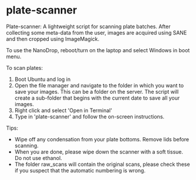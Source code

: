 # plate-scanner
Plate-scanner: A lightweight script for scanning plate batches. After collecting some meta-data from the user, 
images are acquired using SANE and then cropped using ImageMagick.

To use the NanoDrop, reboot/turn on the laptop and select Windows in boot menu.

To scan plates:
1. Boot Ubuntu and log in
2. Open the file manager and navigate to the folder in which you want to save your images. This can be a folder on the server.
The script will create a sub-folder that begins with the current date to save all your images.
3. Right click and select 'Open in Terminal'
4. Type in 'plate-scanner' and follow the on-screen instructions. 

Tips:
- Wipe off any condensation from your plate bottoms. Remove lids before scanning.
- When you are done, please wipe down the scanner with a soft tissue. Do not use ethanol.
- The folder raw_scans will contain the original scans, please check these if you suspect that the automatic numbering is wrong.